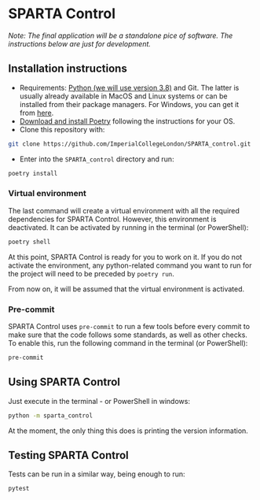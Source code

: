 # SPARTA Control

*Note: The final application will be a standalone pice of software. The
 instructions below are just for development.*

## Installation instructions

- Requirements: [Python (we will use version 3.8)](https://www.python.org) and Git. The latter is usually already available in MacOS and Linux
 systems or can be installed from their package managers. For Windows, you can 
 get it from [here](https://git-scm.com/).
- [Download and install Poetry](https://python-poetry.org/docs/#installation) 
following the instructions for your OS.
- Clone this repository with:

```bash
git clone https://github.com/ImperialCollegeLondon/SPARTA_control.git
```
- Enter into the `SPARTA_control` directory and run:

```bash
poetry install
```

### Virtual environment

The last command will create a virtual environment with all the required
 dependencies for SPARTA Control. However, this environment is deactivated. It
  can be activated by running in the terminal (or PowerShell):
  
```bash
poetry shell
```

At this point, SPARTA Control is ready for you to work on it. If you do not
 activate the environment, any python-related command you want to run for the
  project will need to be preceded by `poetry run`.
  
From now on, it will be assumed that the virtual environment is activated.
  
### Pre-commit

SPARTA Control uses `pre-commit` to run a few tools before every commit to
 make sure that the code follows some standards, as well as other checks. To
  enable this, run the following command in the terminal (or PowerShell):
  
```bash
pre-commit
```
  
## Using SPARTA Control

Just execute in the terminal - or PowerShell in windows:

```bash
python -m sparta_control
```

At the moment, the only thing this does is printing the version information.

## Testing SPARTA Control

Tests can be run in a similar way, being enough to run:
 
```bash
pytest
```